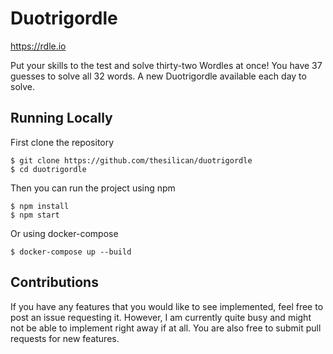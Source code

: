 # Duotrigordle

https://rdle.io

Put your skills to the test and solve thirty-two Wordles at once! You have 37 guesses to solve all 32 words. A new Duotrigordle available each day to solve.

## Running Locally

First clone the repository

```
$ git clone https://github.com/thesilican/duotrigordle
$ cd duotrigordle
```

Then you can run the project using npm

```
$ npm install
$ npm start
```

Or using docker-compose

```
$ docker-compose up --build
```

## Contributions

If you have any features that you would like to see implemented, feel free to post an issue requesting it. However, I am currently quite busy and might not be able to implement right away if at all. You are also free to submit pull requests for new features.
